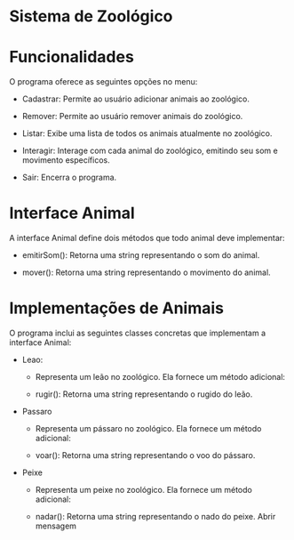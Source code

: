 
# Sistema de Zoológico
# Funcionalidades
O programa oferece as seguintes opções no menu:

- Cadastrar: Permite ao usuário adicionar animais ao zoológico.

- Remover: Permite ao usuário remover animais do zoológico.

- Listar: Exibe uma lista de todos os animais atualmente no zoológico.

- Interagir: Interage com cada animal do zoológico, emitindo seu som e movimento específicos.

- Sair: Encerra o programa.

# Interface Animal

A interface Animal define dois métodos que todo animal deve implementar:

- emitirSom(): Retorna uma string representando o som do animal.

- mover(): Retorna uma string representando o movimento do animal.

# Implementações de Animais
O programa inclui as seguintes classes concretas que implementam a interface Animal:
- Leao:
  - Representa um leão no zoológico. Ela fornece um método adicional:

  - rugir(): Retorna uma string representando o rugido do leão.
- Passaro 
  - Representa um pássaro no zoológico. Ela fornece um método adicional:
  
  - voar(): Retorna uma string representando o voo do pássaro.
- Peixe 
  - Representa um peixe no zoológico. Ela fornece um método adicional:
  
  - nadar(): Retorna uma string representando o nado do peixe.
  Abrir mensagem